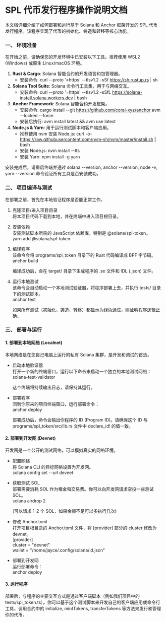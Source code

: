 # **SPL 代币发行程序操作说明文档**

本文档详细介绍了如何部署和运行基于 Solana 和 Anchor 框架开发的 SPL 代币发行程序。该程序实现了代币的初始化、铸造和转移等核心功能。

### **一、 环境准备**

在开始之前，请确保您的开发环境中已安装以下工具。推荐使用 WSL2 (Windows) 或原生 Linux/macOS 环境。

1. **Rust & Cargo**: Solana 智能合约的开发语言和包管理器。  
   * 安装命令: curl \--proto '=https' \--tlsv1.2 \-sSf https://sh.rustup.rs | sh  
2. **Solana Tool Suite**: Solana 命令行工具集，用于与网络交互。  
   * 安装命令: curl \--proto '=https' \--tlsv1.2 \-sSfL https://solana-install.solana.workers.dev | bash  
3. **Anchor Framework**: Solana 智能合约开发框架。  
   * 安装命令: cargo install \--git https://github.com/coral-xyz/anchor avm \--locked \--force  
   * 安装后执行: avm install latest && avm use latest  
4. **Node.js & Yarn**: 用于运行测试脚本和客户端应用。  
   * 推荐使用 nvm 安装 Node.js: curl \-o- https://raw.githubusercontent.com/nvm-sh/nvm/master/install.sh | bash  
   * 安装 Node.js: nvm install \--lts  
   * 安装 Yarn: npm install \-g yarn

安装完成后，请重启终端并通过 solana \--version, anchor \--version, node \-v, yarn \--version 命令验证所有工具是否安装成功。

### **二、 项目编译与测试**

在部署之前，首先在本地验证程序是否能正常工作。

1. 克隆项目/进入项目目录  
   将本项目代码下载到本地，并在终端中进入项目根目录。  
2. 安装依赖  
   安装测试脚本所需的 JavaScript 依赖库，特别是 @solana/spl-token。  
   yarn add @solana/spl-token

3. 编译程序  
   该命令会将 programs/spl\_token 目录下的 Rust 代码编译成 BPF 字节码。  
   anchor build

   编译成功后，会在 target/ 目录下生成程序的 .so 文件和 IDL (.json) 文件。  
4. 运行本地测试  
   该命令会自动启动一个本地测试验证器，将程序部署上去，并执行 tests/ 目录下的测试脚本。  
   anchor test

   如果所有测试（初始化、铸造、转移）都显示为绿色通过，则证明程序逻辑正确。

### **三、 部署与运行**

#### **1\. 部署到本地网络 (Localnet)**

本地网络是在您自己电脑上运行的私有 Solana 集群，是开发和调试的首选。

* 启动本地验证器  
  打开一个新的终端窗口，运行以下命令来启动一个独立的本地测试网络：  
  solana-test-validator

  这个终端将持续输出日志，请保持其运行。  
* 部署程序  
  回到你原来的项目终端窗口，运行部署命令：  
  anchor deploy

  部署成功后，命令会输出你程序的 ID (Program ID)。请确保这个 ID 与 programs/spl\_token/src/lib.rs 文件中 declare\_id\! 的值一致。

#### **2\. 部署到开发网 (Devnet)**

开发网是一个公开的测试网络，可以模拟真实的网络环境。

* 配置网络  
  将 Solana CLI 的目标网络设置为开发网。  
  solana config set \--url devnet

* 获取测试 SOL  
  部署需要消耗 SOL 作为租金和交易费。你可以向开发网请求空投一些测试 SOL。  
  solana airdrop 2

  (可以请求 1-2 个 SOL，如果余额不足可以多执行几次)  
* 修改 Anchor.toml  
  打开项目根目录的 Anchor.toml 文件，将 \[provider\] 部分的 cluster 修改为 devnet。  
  \[provider\]  
  cluster \= "devnet"  
  wallet \= "/home/jayce/.config/solana/id.json"

* 部署到开发网  
  运行部署命令：  
  anchor deploy

#### **3\. 运行程序**

部署后，与程序的主要交互方式是通过客户端脚本（例如我们项目中的 tests/spl\_token.ts）。你可以基于这个测试脚本来开发自己的客户端应用或命令行工具，调用合约中的 initialize, mintTokens, transferTokens 等方法来发行和管理你的代币。